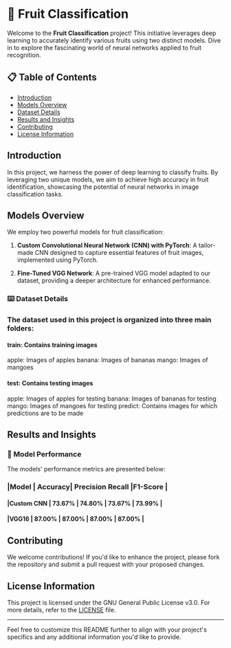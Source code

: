 # 🍇 Fruit Classification

Welcome to the **Fruit Classification** project! This initiative leverages deep learning to accurately identify various fruits using two distinct models. Dive in to explore the fascinating world of neural networks applied to fruit recognition.

## 📋 Table of Contents

- [Introduction](#introduction)
- [Models Overview](#models-overview)
- [Dataset Details](#dataset-details)
- [Results and Insights](#results-and-insights)
- [Contributing](#contributing)
- [License Information](#license-information)

## Introduction

In this project, we harness the power of deep learning to classify fruits. By leveraging two unique models, we aim to achieve high accuracy in fruit identification, showcasing the potential of neural networks in image classification tasks.

## Models Overview

We employ two powerful models for fruit classification:

1. **Custom Convolutional Neural Network (CNN) with PyTorch**: A tailor-made CNN designed to capture essential features of fruit images, implemented using PyTorch.

2. **Fine-Tuned VGG Network**: A pre-trained VGG model adapted to our dataset, providing a deeper architecture for enhanced performance.

### ⌨️  Dataset Details

### The dataset used in this project is organized into three main folders:

#### train: Contains training images
apple: Images of apples
banana: Images of bananas
mango: Images of mangoes

#### test: Contains testing images
apple: Images of apples for testing
banana: Images of bananas for testing
mango: Images of mangoes for testing
predict: Contains images for which predictions are to be made

## Results and Insights

### 🤖 Model Performance
The models' performance metrics are presented below:


###  |Model     | Accuracy| 	Precision	Recall |F1-Score |
#### |Custom CNN	| 73.67% |	74.80% |  73.67% |	73.99% |
#### |VGG16	    | 87.00%   |  87.00% |	87.00% | 	87.00% |

## Contributing

We welcome contributions! If you'd like to enhance the project, please fork the repository and submit a pull request with your proposed changes.

## License Information

This project is licensed under the GNU General Public License v3.0. For more details, refer to the [LICENSE](LICENSE) file.

---

Feel free to customize this README further to align with your project's specifics and any additional information you'd like to provide. 
